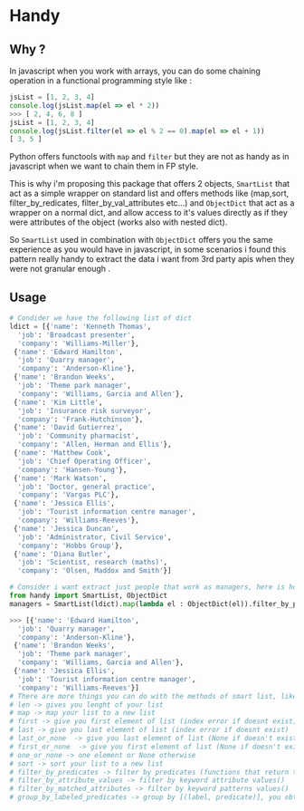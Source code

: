 # Handy
## Why ?
In javascript when you work with arrays, you can do some chaining operation in a functional programming style like : 
```javascript
jsList = [1, 2, 3, 4]
console.log(jsList.map(el => el * 2))
>>> [ 2, 4, 6, 8 ]
jsList = [1, 2, 3, 4]
console.log(jsList.filter(el => el % 2 == 0).map(el => el + 1))
[ 3, 5 ]
```
Python offers functools with `map` and `filter` but they are not as handy 
as in javascript when we want to chain them in FP style.

This is why i'm proposing this package that offers 2 objects, `SmartList`
that act as a simple wrapper on standard list and offers methods like (map,sort, filter_by_redicates, filter_by_val_attributes etc...) and `ObjectDict` that 
act as a wrapper on a normal dict, and allow access to it's
values directly as if they were attributes of the object (works also with nested dict).

So `SmartList` used in combination with `ObjectDict` offers you the same
experience as you would have in javascript, in some scenarios i found this
pattern really handy to extract the data i want from 3rd party apis when they
were not granular enough
.
## Usage
```python
# Condider we have the following list of dict 
ldict = [{'name': 'Kenneth Thomas',
  'job': 'Broadcast presenter',
  'company': 'Williams-Miller'},
 {'name': 'Edward Hamilton',
  'job': 'Quarry manager',
  'company': 'Anderson-Kline'},
 {'name': 'Brandon Weeks',
  'job': 'Theme park manager',
  'company': 'Williams, Garcia and Allen'},
 {'name': 'Kim Little',
  'job': 'Insurance risk surveyor',
  'company': 'Frank-Hutchinson'},
 {'name': 'David Gutierrez',
  'job': 'Community pharmacist',
  'company': 'Allen, Herman and Ellis'},
 {'name': 'Matthew Cook',
  'job': 'Chief Operating Officer',
  'company': 'Hansen-Young'},
 {'name': 'Mark Watson',
  'job': 'Doctor, general practice',
  'company': 'Vargas PLC'},
 {'name': 'Jessica Ellis',
  'job': 'Tourist information centre manager',
  'company': 'Williams-Reeves'},
 {'name': 'Jessica Duncan',
  'job': 'Administrator, Civil Service',
  'company': 'Hobbs Group'},
 {'name': 'Diana Butler',
  'job': 'Scientist, research (maths)',
  'company': 'Olsen, Maddox and Smith'}]

# Consider i want extract just people that work as managers, here is how i do 
from handy import SmartList, ObjectDict
managers = SmartList(ldict).map(lambda el : ObjectDict(el)).filter_by_predicates(lambda el : "manager" in  el.job.lower())

>>> [{'name': 'Edward Hamilton',
  'job': 'Quarry manager',
  'company': 'Anderson-Kline'},
 {'name': 'Brandon Weeks',
  'job': 'Theme park manager',
  'company': 'Williams, Garcia and Allen'},
 {'name': 'Jessica Ellis',
  'job': 'Tourist information centre manager',
  'company': 'Williams-Reeves'}]
# There are more things you can do with the methods of smart list, like aggregation by predicates, or check attribute equality or pattern matching
# len -> gives you lenght of your list 
# map -> map your list to a new list
# first -> give you first element of list (index error if doesnt exist)
# last -> give you last element of list (index error if doesnt exist)
# last_or_none  -> give you last element of list (None if doesn't exist)
# first_or_none  -> give you first element of list (None if doesn't exist)
# one_or_none -> one element or None otherwise
# sort -> sort your list to a new list 
# filter_by_predicates -> filter by predicates (functions that return true or false)
# filter_by_attribute_values -> filter by keyword attribute values()
# filter_by_matched_attributes -> filter by keyword patterns values()
# group_by_labeled_predicates -> group by [(label, predicate)], you obtain a SmartList of tuples [(label, filtered_smart_list)]

```
